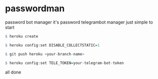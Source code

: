 # passwordman
password bot manager
it's password telegrambot manager
just simple to start
```r
$ heroku create
```
```r
$ heroku config:set DISABLE_COLLECTSTATIC=1
```
```r
$ git push heroku <your-branch-name>
```
```r
$ heroku config:set TELE_TOKEN=your-telegram-bot-token
```
all done
